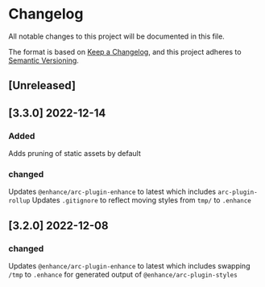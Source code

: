 # Changelog

All notable changes to this project will be documented in this file.

The format is based on [Keep a Changelog](https://keepachangelog.com/en/1.0.0/),
and this project adheres to [Semantic Versioning](https://semver.org/spec/v2.0.0.html).

## [Unreleased]

## [3.3.0] 2022-12-14

### Added

Adds pruning of static assets by default

### changed

Updates `@enhance/arc-plugin-enhance` to latest which includes `arc-plugin-rollup`
Updates `.gitignore` to reflect moving styles from `tmp/` to `.enhance`

## [3.2.0] 2022-12-08

### changed

Updates `@enhance/arc-plugin-enhance` to latest which includes swapping `/tmp` to `.enhance` for generated output of `@enhance/arc-plugin-styles`

